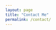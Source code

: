 ```yaml
---
layout: page
title: "Contact Me"
permalink: /contact/
---
```

<div id="formkeep-embed" data-formkeep-url="https://formkeep.com/p/6049c7a2acbd6b46d9a2a8d7f8ac3942?embedded=1"></div>
<script type="text/javascript" src="https://pym.nprapps.org/pym.v1.min.js"></script>
<script type="text/javascript" src="https://formkeep-production-herokuapp-com.global.ssl.fastly.net/formkeep-embed.js"></script>
<script>
const formkeepEmbed = document.querySelector('#formkeep-embed')
formkeepEmbed.addEventListener('formkeep-embed:submitting', _event => {
  console.log('Attempting to send message to nano11bravo!')
})
formkeepEmbed.addEventListener('formkeep-embed:submitted', _event => {
  console.log('Message sent.')
})
</script>